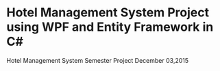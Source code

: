 # Hotel Management System Project using WPF and Entity Framework in C#
Hotel Management System Semester Project December 03,2015
